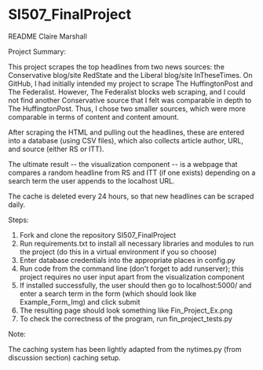 # SI507_FinalProject

README
Claire Marshall


Project Summary:

This project scrapes the top headlines from two news sources: the Conservative blog/site RedState and the Liberal blog/site InTheseTimes. On GitHub, I had initially intended my project to scrape The HuffingtonPost and The Federalist. However, The Federalist blocks web scraping, and I could not find another Conservative source that I felt was comparable in depth to The HuffingtonPost. Thus, I chose two smaller sources, which were more comparable in terms of content and content amount.

After scraping the HTML and pulling out the headlines, these are entered into a database (using CSV files), which also collects article author, URL, and source (either RS or ITT).

The ultimate result -- the visualization component -- is a webpage that compares a random headline from RS and ITT (if one exists) depending on a search term the user appends to the localhost URL.

The cache is deleted every 24 hours, so that new headlines can be scraped daily.


Steps:

1. Fork and clone the repository SI507_FinalProject
2. Run requirements.txt to install all necessary libraries and modules to run the project (do this in a virtual environment if you so choose)
3. Enter database credentials into the appropriate places in config.py
4. Run code from the command line (don't forget to add runserver); this project requires no user input apart from the visualization component
5. If installed successfully, the user should then go to localhost:5000/ and enter a search term in the form (which should look like Example_Form_Img) and click submit
6. The resulting page should look something like Fin_Project_Ex.png
7. To check the correctness of the program, run fin_project_tests.py

Note:

The caching system has been lightly adapted from the nytimes.py (from discussion section) caching setup.
